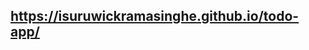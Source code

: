 ## <a href="https://isuruwickramasinghe.github.io/todo-app/">https://isuruwickramasinghe.github.io/todo-app/</a>
